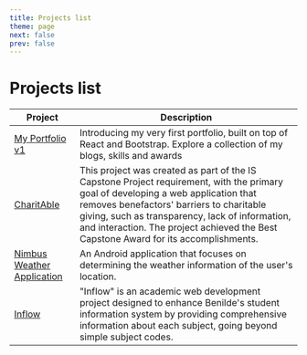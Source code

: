 ```yaml
---
title: Projects list
theme: page
next: false
prev: false
---
```


# Projects list

| Project | Description | 
| --- | --- |
| [My Portfolio v1](https://simonpangan.github.io/portfolio/) | Introducing my very first portfolio, built on top of React and Bootstrap. Explore a collection of my blogs, skills and awards|
| [CharitAble](/projects/CharitAble) | This project was created as part of the IS Capstone Project requirement, with the primary goal of developing a web application that removes benefactors' barriers to charitable giving, such as transparency, lack of information, and interaction. The project achieved the Best Capstone Award for its accomplishments. |
| [Nimbus Weather Application](/projects/nimbus-weather) | An Android application that focuses on determining the weather information of the user's location. |
| [Inflow](/projects/inflow) | "Inflow" is an academic web development project designed to enhance Benilde's student information system by providing comprehensive information about each subject, going beyond simple subject codes. |